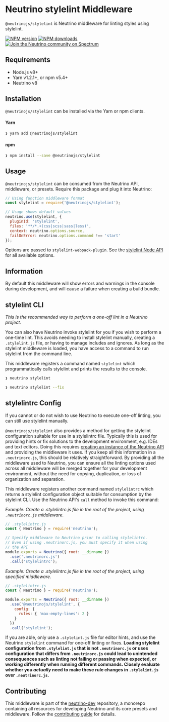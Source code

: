 # Neutrino stylelint Middleware

`@neutrinojs/stylelint` is Neutrino middleware for linting styles using stylelint.

[![NPM version][npm-image]][npm-url]
[![NPM downloads][npm-downloads]][npm-url]
[![Join the Neutrino community on Spectrum][spectrum-image]][spectrum-url]

## Requirements

- Node.js v8+
- Yarn v1.2.1+, or npm v5.4+
- Neutrino v8

## Installation

`@neutrinojs/stylelint` can be installed via the Yarn or npm clients.

#### Yarn

```bash
❯ yarn add @neutrinojs/stylelint
```

#### npm

```bash
❯ npm install --save @neutrinojs/stylelint
```

## Usage

`@neutrinojs/stylelint` can be consumed from the Neutrino API, middleware, or presets. Require this package
and plug it into Neutrino:

```js
// Using function middleware format
const stylelint = require('@neutrinojs/stylelint');

// Usage shows default values
neutrino.use(stylelint, {
  pluginId: 'stylelint',
  files: '**/*.+(css|scss|sass|less)',
  context: neutrino.options.source,
  failOnError: neutrino.options.command !== 'start'
});
```
Options are passed to `stylelint-webpack-plugin`. See the [stylelint Node API](https://stylelint.io/user-guide/node-api/#options) for all available options.

## Information

By default this middleware will show errors and warnings in the console during development, and will cause a failure when
creating a build bundle.

## stylelint CLI

_This is the recommended way to perform a one-off lint in a Neutrino project._

You can also have Neutrino invoke stylelint for you if you wish to perform a one-time lint. This avoids needing to install
stylelint manually, creating a `.stylelint.js` file, or having to manage includes and ignores. As long as the stylelint
middleware is loaded, you have access to a command to run stylelint from the command line.

This middleware registers a command named `stylelint` which programmatically calls stylelint and prints the results to
the console.

```bash
❯ neutrino stylelint
```

```bash
❯ neutrino stylelint --fix
```

## stylelintrc Config

If you cannot or do not wish to use Neutrino to execute one-off linting, you can still use stylelint manually.

`@neutrinojs/stylelint` also provides a method for getting the stylelint configuration suitable for use in a stylelintrc
file. Typically this is used for providing hints or fix solutions to the development environment, e.g. IDEs and text
editors. Doing this requires [creating an instance of the Neutrino API](https://neutrino.js.org/api) and providing the
middleware it uses. If you keep all this information in a `.neutrinorc.js`, this should be relatively straightforward. By
providing all the middleware used to Neutrino, you can ensure all the linting options used across all middleware will be
merged together for your development environment, without the need for copying, duplication, or loss of organization and
separation.

This middleware registers another command named `stylelintrc` which returns a stylelint configuration object suitable for
consumption by the stylelint CLI. Use the Neutrino API's `call` method to invoke this command:

_Example: Create a .stylelintrc.js file in the root of the project, using `.neutrinorc.js` middleware._

```js
// .stylelintrc.js
const { Neutrino } = require('neutrino');

// Specify middleware to Neutrino prior to calling stylelintrc.
// Even if using .neutrinorc.js, you must specify it when using
// the API
module.exports = Neutrino({ root: __dirname })
  .use('.neutrinorc.js')
  .call('stylelintrc');
```

_Example: Create a .stylelintrc.js file in the root of the project, using specified middleware._

```js
// .stylelintrc.js
const { Neutrino } = require('neutrino');

module.exports = Neutrino({ root: __dirname })
  .use('@neutrinojs/stylelint', {
    config: {
      rules: { 'max-empty-lines': 2 }
    }
  })
  .call('stylelint');
```

If you are able, only use a `.stylelint.js` file for editor hints, and use the Neutrino `stylelint` command for one-off linting
or fixes. **Loading stylelint configuration from `.stylelint.js` that is not `.neutrinorc.js` or uses configuration that
differs from `.neutrinorc.js` could lead to unintended consequences such as linting not failing or passing when expected,
or working differently when running different commands. Closely evaluate whether you _actually_ need to make these rule
changes in `.stylelint.js` over `.neutrinorc.js`.**

## Contributing

This middleware is part of the [neutrino-dev](https://github.com/mozilla-neutrino/neutrino-dev) repository, a monorepo
containing all resources for developing Neutrino and its core presets and middleware. Follow the
[contributing guide](https://neutrino.js.org/contributing) for details.

[npm-image]: https://img.shields.io/npm/v/@neutrinojs/stylelint.svg
[npm-downloads]: https://img.shields.io/npm/dt/@neutrinojs/stylelint.svg
[npm-url]: https://npmjs.org/package/@neutrinojs/stylelint
[spectrum-image]: https://withspectrum.github.io/badge/badge.svg
[spectrum-url]: https://spectrum.chat/neutrino
